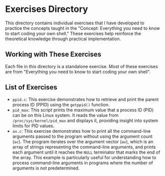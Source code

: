 # Exercises Directory

This directory contains individual exercises that I have developed to practice
the concepts taught in the "Concept: Everything you need to know to start coding your own shell."
These exercises help reinforce the theoretical knowledge through practical implementation.

## Working with These Exercises

Each file in this directory is a standalone exercise.
Most of these exercises are from "Everything you need to know to start coding your own shell".

## List of Exercises

- `ppid.c`: This exercise demonstrates how to retrieve and print the parent process ID (PPID) using the `getppid()` function.
- `pid_max`: This script prints the maximum value that a process ID (PID) can be on this Linux system.
It reads the value from `/proc/sys/kernel/pid_max` and displays it, providing insight into system limits for PID values.
- `av.c`: This exercise demonstrates how to print all the command-line arguments passed to the program without using the argument count (`ac`).
The program iterates over the argument vector (`av`), which is an array of strings representing the command-line arguments,
and prints each argument until it reaches the `NULL` terminator that marks the end of the array.
This example is particularly useful for understanding how to process command-line arguments in programs where the number of
arguments is not predetermined.

